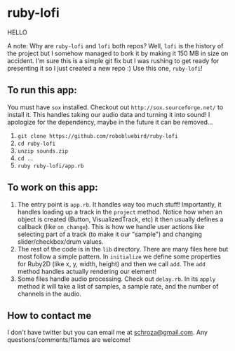 # ruby-lofi

HELLO

A note: Why are `ruby-lofi` and `lofi` both repos? Well, `lofi` is the history of the project but I somehow managed to bork it by making it 150 MB in size on accident. I'm sure this is a simple git fix but I was rushing to get ready for presenting it so I just created a new repo :) Use this one, `ruby-lofi`!

## To run this app:

You must have `sox` installed. Checkout out `http://sox.sourceforge.net/` to install it. This handles taking our audio data and turning it into sound! I apologize for the dependency, maybe in the future it can be removed...

1. `git clone https://github.com/robobluebird/ruby-lofi`
2. `cd ruby-lofi`
3. `unzip sounds.zip`
4. `cd ..`
5. `ruby ruby-lofi/app.rb`

## To work on this app:

1. The entry point is `app.rb`. It handles way too much stuff! Importantly, it handles loading up a track in the `project` method. Notice how when an object is created (Button, VisualizedTrack, etc) it then usually defines a callback (like `on_change`). This is how we handle user actions like selecting part of a track (to make it our "sample") and changing slider/checkbox/drum values.
2. The rest of the code is in the `lib` directory. There are many files here but most follow a simple pattern. In `initialize` we define some properties for Ruby2D (like x, y, width, height) and then we call `add`. The `add` method handles actually rendering our element!
3. Some files handle audio processing. Check out `delay.rb`. In its `apply` method it will take a list of samples, a sample rate, and the number of channels in the audio.

## How to contact me

I don't have twitter but you can email me at schroza@gmail.com. Any questions/comments/flames are welcome!
